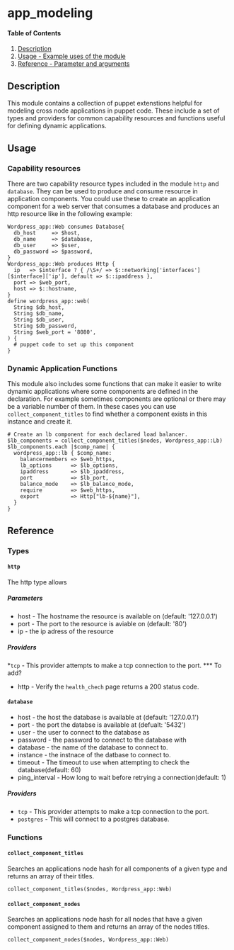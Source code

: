 # app_modeling

#### Table of Contents

1. [Description](#description)
1. [Usage - Example uses of the module](#usage)
1. [Reference - Parameter and arguments](#reference)

## Description

This module contains a collection of puppet extenstions helpful for modeling
cross node applications in puppet code. These include a set of types and
providers for common capability resources and functions useful for defining
dynamic applications.

## Usage

### Capability resources

There are two capability resource types included in the module `http` and
`database`. They can be used to produce and consume resource in application
components. You could use these to create an application component for a web
server that consumes a database and produces an http resource like in the
following example:

```puppet
Wordpress_app::Web consumes Database{
  db_host     => $host,
  db_name     => $database,
  db_user     => $user,
  db_password => $password,
}
Wordpress_app::Web produces Http {
  ip   => $interface ? { /\S+/ => $::networking['interfaces'][$interface]['ip'], default => $::ipaddress },
  port => $web_port,
  host => $::hostname,
}
define wordpress_app::web(
  String $db_host,
  String $db_name,
  String $db_user,
  String $db_password,
  String $web_port = '8080',
) {
  # puppet code to set up this component
}
```

### Dynamic Application Functions

This module also includes some functions that can make it easier to write dynamic applications where some components are defined in the declaration. For example sometimes components are optional or there may be a variable number of them. In these cases you can use `collect_component_titles` to find whether a component exists in this instance and create it.

```puppet
# Create an lb component for each declared load balancer.
$lb_components = collect_component_titles($nodes, Wordpress_app::Lb)
$lb_components.each |$comp_name| {
  wordpress_app::lb { $comp_name:
    balancermembers => $web_https,
    lb_options      => $lb_options,
    ipaddress       => $lb_ipaddress,
    port            => $lb_port,
    balance_mode    => $lb_balance_mode,
    require         => $web_https,
    export          => Http["lb-${name}"],
  }
}
```
## Reference

### Types

#### `http`

The http type allows

##### Parameters

* host - The hostname the resource is available on (default: '127.0.0.1')
* port - The port to the resource is aviable on (default: '80')
* ip - the ip adress of the resource

##### Providers

*`tcp` - This provider attempts to make a tcp connection to the port.
*** To add?
* http - Verify the `health_chech` page returns a 200 status code.

#### `database`

* host - the host the database is available at (default: '127.0.0.1')
* port - the port the databse is available at (defualt: '5432')
* user - the user to connect to the database as
* password - the password to connect to the database with
* database - the name of the database to connect to.
* instance - the instnace of the datbase to connect to.
* timeout - The timeout to use when attempting to check the database(default: 60)
* ping_interval - How long to wait before retrying a connection(default: 1)

##### Providers

* `tcp` - This provider attempts to make a tcp connection to the port.
* `postgres` - This will connect to a postgres database.

### Functions

#### `collect_component_titles`

Searches an applications node hash for all components of a given type and returns an array of their titles.

```
collect_component_titles($nodes, Wordpress_app::Web)
```

#### `collect_component_nodes`

Searches an applications node hash for all nodes that have a given component assigned to them and returns an array of the nodes titles.

```
collect_component_nodes($nodes, Wordpress_app::Web)
```
